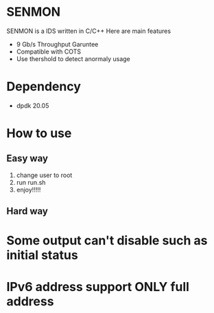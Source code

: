 # SENMON

SENMON is a IDS written in C/C++
Here are main features

- 9 Gb/s Throughput Garuntee
- Compatible with COTS
- Use thershold to detect anormaly usage


# Dependency

- dpdk 20.05

# How to use

## Easy way

1. change user to root
2. run run.sh
3. enjoy!!!!!

## Hard way

# Some output can't disable such as initial status
# IPv6 address support ONLY full address